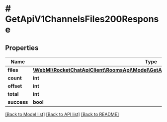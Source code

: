 # # GetApiV1ChannelsFiles200Response

## Properties

Name | Type | Description | Notes
------------ | ------------- | ------------- | -------------
**files** | [**\WebMI\RocketChatApiClient\RoomsApi\Model\GetApiV1ChannelsFiles200ResponseFilesInner[]**](GetApiV1ChannelsFiles200ResponseFilesInner.md) |  | [optional]
**count** | **int** |  | [optional]
**offset** | **int** |  | [optional]
**total** | **int** |  | [optional]
**success** | **bool** |  | [optional]

[[Back to Model list]](../../README.md#models) [[Back to API list]](../../README.md#endpoints) [[Back to README]](../../README.md)
